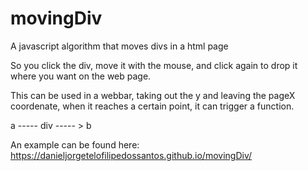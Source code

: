 # movingDiv
A javascript algorithm that moves divs in a html page 

So you click the div, move it with the mouse, and click again to drop it where you want on the web page.

This can be used in a webbar, taking out the y and leaving the pageX coordenate, when it reaches a certain point,
it can trigger a function.

a ----- div ----- > b

An example can be found here:  https://danieljorgetelofilipedossantos.github.io/movingDiv/
